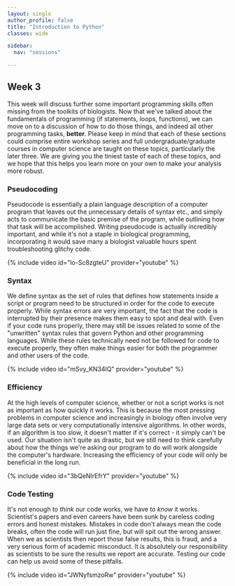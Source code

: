 ```yaml
---
layout: single
author_profile: false
title: "Introduction to Python"
classes: wide

sidebar:
  nav: "sessions"

---
```


## Week 3
This week will discuss further some important programming skills often missing from the toolkits of biologists. Now that we've talked about the fundamentals of programming (if statements, loops, functions), we can move on to a discussion of how to do those things, and indeed all other programming tasks, **better**. Please keep in mind that each of these sections could comprise entire workshop series and full undergraduate/graduate courses in computer science are taught on these topics, particularly the later three. We are giving you the tiniest taste of each of these topics, and we hope that this helps you learn more on your own to make your analysis more robust.

### Pseudocoding

Pseudocode is essentially a plain language description of a computer program that leaves out the unnecessary details of syntax etc., and simply acts to communicate the basic premise of the program, while outlining how that task will be accomplished. Writing pseudocode is actually incredibly important, and while it's not a staple in biological programming, incorporating it would save many a biologist valuable hours spent troubleshooting glitchy code.

{% include video id="lo-Sc8zgteU" provider="youtube" %}

### Syntax  

We define syntax as the set of rules that defines how statements inside a script or program need to be structured in order for the code to execute properly. While syntax errors are very important, the fact that the code is interrupted by their presence makes them easy to spot and deal with. Even if your code runs properly, there may still be issues related to some of the "unwritten" syntax rules that govern Python and other programming languages. While these rules technically need not be followed for code to execute properly, they often make things easier for both the programmer and other users of the code.

{% include video id="mSvy_KN34lQ" provider="youtube" %}

### Efficiency

At the high levels of computer science, whether or not a script works is not as important as how quickly it works. This is because the most pressing problems in computer science and increasingly in biology often involve very large data sets or very computationally intensive algorithms. In other words, if an algorithm is too slow, it doesn't matter if it's correct - it simply can't be used. Our situation isn't quite as drastic, but we still need to think carefully about how the things we're asking our program to do will work alongside the computer's hardware. Increasing the efficiency of your code will only be beneficial in the long run.

{% include video id="3bQeNlrEfrY" provider="youtube" %}

### Code Testing  

It's not enough to *think* our code works, we have to *know* it works. Scientist's papers and even careers have been sunk by careless coding errors and honest mistakes. Mistakes in code don't always mean the code breaks, often the code will run just fine, but will spit out the wrong answer. When we as scientists then report those false results, this is fraud, and a very serious form of academic misconduct. It is absolutely our responsibility as scientists to be sure the results we report are accurate. Testing our code can help us avoid some of these pitfalls.

{% include video id="JWNyfsmzoRw" provider="youtube" %}
